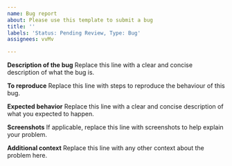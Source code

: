 ```yaml
---
name: Bug report
about: Please use this template to submit a bug
title: ''
labels: 'Status: Pending Review, Type: Bug'
assignees: vvMv

---
```


**Description of the bug**
Replace this line with a clear and concise description of what the bug is.

**To reproduce**
Replace this line with steps to reproduce the behaviour of this bug.

**Expected behavior**
Replace this line with a clear and concise description of what you expected to happen.

**Screenshots**
If applicable, replace this line with screenshots to help explain your problem.

**Additional context**
Replace this line with any other context about the problem here.
